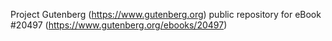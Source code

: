 Project Gutenberg (https://www.gutenberg.org) public repository for eBook #20497 (https://www.gutenberg.org/ebooks/20497)
